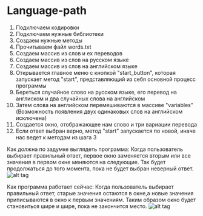 # Language-path

1) Подключаем кодировки
2) Подключаем нужные библиотеки
3) Создаем нужные методы
4) Прочитываем файл words.txt
5) Создаем массив из слов и ех переводов
6) Создаем массив из слов на русском языке
5) Создаем массив из слов на английском языке
6) Открывается главное меню с кнопкой "start_button", которая запускает метод "start", представляющий из себя основной процесс программы
7) Береться случайное слово на русском языке, его перевод на англиском и два случайных слова на английском
8) Затем слова на английском перемешиваются в массиве "variables" (Возможность появления двух одинаковых слов на английском исключена)
9) Создается окно, отображающее нам слово и три вариации перевода
10) Если ответ выбран верно, метод "start" запускается по новой, иначе нас ведет к методам из шага 3 



Как должна по задумке выглядеть программа:
  Когда пользователь выбирает правильный ответ, первое окно заменяется вторым или все значения в первом окне меняются на следующие. Так     будет продолжаться до того момента, пока не будет выбран неверный ответ.
  ![alt tag](https://raw.github.com/Yellowbang368/Language-path/master/Correctly.png) 

Как программа работает сейчас:
  Когда пользователь выбирает правильный ответ, старые значения остаются в окне,а новые значения приписываются в окно к первым значениям. 
  Таким образом окно будет становиться шире и шире, пока не закончится место.
  ![alt tag](https://raw.github.com/Yellowbang368/Language-path/master/False.png) 
